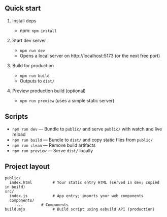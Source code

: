 ## Quick start
1. Install deps
   - npm: `npm install`

2. Start dev server
   - `npm run dev`
   - Opens a local server on http://localhost:5173 (or the next free port)

3. Build for production
   - `npm run build`
   - Outputs to `dist/`

4. Preview production build (optional)
   - `npm run preview` (uses a simple static server)

## Scripts
- `npm run dev` — Bundle to `public/` and serve `public/` with watch and live reload
- `npm run build` — Bundle to `dist/` and copy static files from `public/`
- `npm run clean` — Remove build artifacts
- `npm run preview` — Serve `dist/` locally

## Project layout
```
public/
  index.html         # Your static entry HTML (served in dev; copied in build)
src/
  index.js           # App entry; imports your web components
  components/
    ....        # Components
build.mjs            # Build script using esbuild API (production)
```